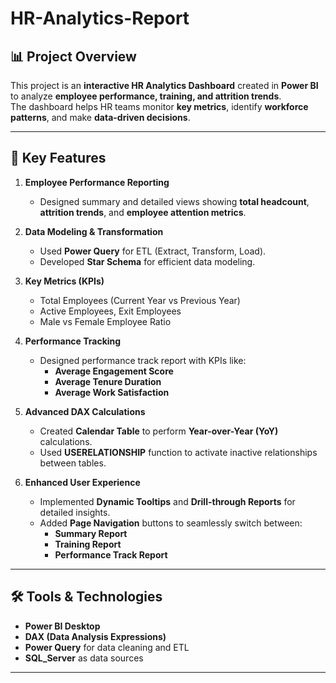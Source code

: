 # HR-Analytics-Report

## 📊 Project Overview
This project is an **interactive HR Analytics Dashboard** created in **Power BI** to analyze **employee performance, training, and attrition trends**.  
The dashboard helps HR teams monitor **key metrics**, identify **workforce patterns**, and make **data-driven decisions**.

---

## 🔑 Key Features
1. **Employee Performance Reporting**  
   - Designed summary and detailed views showing **total headcount**, **attrition trends**, and **employee attention metrics**.  

2. **Data Modeling & Transformation**  
   - Used **Power Query** for ETL (Extract, Transform, Load).  
   - Developed **Star Schema** for efficient data modeling.  

3. **Key Metrics (KPIs)**  
   - Total Employees (Current Year vs Previous Year)  
   - Active Employees, Exit Employees  
   - Male vs Female Employee Ratio  

4. **Performance Tracking**  
   - Designed performance track report with KPIs like:  
     - **Average Engagement Score**  
     - **Average Tenure Duration**  
     - **Average Work Satisfaction**  

5. **Advanced DAX Calculations**  
   - Created **Calendar Table** to perform **Year-over-Year (YoY)** calculations.  
   - Used **USERELATIONSHIP** function to activate inactive relationships between tables.  

6. **Enhanced User Experience**  
   - Implemented **Dynamic Tooltips** and **Drill-through Reports** for detailed insights.  
   - Added **Page Navigation** buttons to seamlessly switch between:
     - **Summary Report**  
     - **Training Report**  
     - **Performance Track Report**  

---

## 🛠 Tools & Technologies
- **Power BI Desktop**  
- **DAX (Data Analysis Expressions)**  
- **Power Query** for data cleaning and ETL  
- **SQL_Server** as data sources  

---
